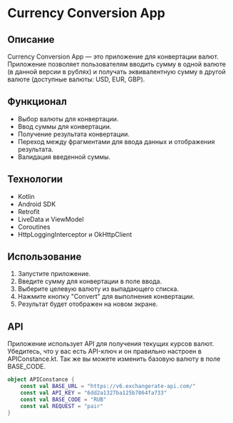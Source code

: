 # Currency Conversion App

## Описание

Currency Conversion App — это приложение для конвертации валют. Приложение позволяет пользователям вводить сумму в одной валюте (в данной версии в рублях) и получать эквивалентную сумму в другой валюте (доступные валюты: USD, EUR, GBP). 

## Функционал

- Выбор валюты для конвертации.
- Ввод суммы для конвертации.
- Получение результата конвертации.
- Переход между фрагментами для ввода данных и отображения результата.
- Валидация введенной суммы.

## Технологии

- Kotlin
- Android SDK
- Retrofit
- LiveData и ViewModel
- Coroutines
- HttpLoggingInterceptor и OkHttpClient

## Использование
1. Запустите приложение.
2. Введите сумму для конвертации в поле ввода.
3. Выберите целевую валюту из выпадающего списка.
4. Нажмите кнопку "Convert" для выполнения конвертации.
5. Результат будет отображен на новом экране.

## API
Приложение использует API для получения текущих курсов валют. Убедитесь, что у вас есть API-ключ и он правильно настроен в APIConstance.kt. Так же вы можете изменить базовую валюту в поле BASE_CODE.
```kotlin
object APIConstance {
    const val BASE_URL = "https://v6.exchangerate-api.com/"
    const val API_KEY = "6dd2a1327ba125b7864fa733"
    const val BASE_CODE = "RUB"
    const val REQUEST = "pair"
}
